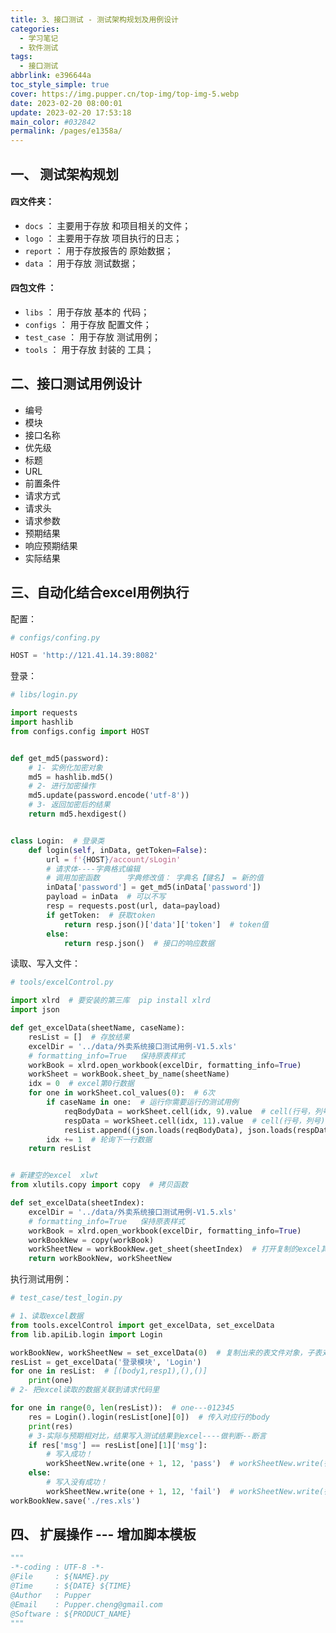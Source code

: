 ```yaml
---
title: 3、接口测试 - 测试架构规划及用例设计
categories: 
  - 学习笔记
  - 软件测试
tags: 
  - 接口测试
abbrlink: e396644a
toc_style_simple: true
cover: https://img.pupper.cn/top-img/top-img-5.webp
date: 2023-02-20 08:00:01
update: 2023-02-20 17:53:18
main_color: #032842
permalink: /pages/e1358a/
---
```


## 一、 测试架构规划


#### 四文件夹：

-   `docs` ： 主要用于存放 和项目相关的文件；
-   `logo` ： 主要用于存放 项目执行的日志；
-   `report` ： 用于存放报告的 原始数据；
-   `data` ： 用于存放 测试数据；

#### 四包文件 ：

-   `libs` ： 用于存放 基本的 代码；
-   `configs` ： 用于存放 配置文件；
-   `test_case` ： 用于存放 测试用例；
-   `tools` ： 用于存放 封装的 工具；

## 二、接口测试用例设计

-   编号
-   模块
-   接口名称
-   优先级
-   标题
-   URL
-   前置条件
-   请求方式
-   请求头
-   请求参数
-   预期结果
-   响应预期结果
-   实际结果


## 三、自动化结合excel用例执行

配置：

```python
# configs/confing.py

HOST = 'http://121.41.14.39:8082'
```

登录：

```python
# libs/login.py

import requests
import hashlib
from configs.config import HOST


def get_md5(password):
    # 1- 实例化加密对象
    md5 = hashlib.md5()
    # 2- 进行加密操作
    md5.update(password.encode('utf-8'))
    # 3- 返回加密后的结果
    return md5.hexdigest()


class Login:  # 登录类
    def login(self, inData, getToken=False):  
        url = f'{HOST}/account/sLogin'
        # 请求体----字典格式编辑
        # 调用加密函数      字典修改值： 字典名【键名】 = 新的值
        inData['password'] = get_md5(inData['password'])
        payload = inData  # 可以不写
        resp = requests.post(url, data=payload)
        if getToken:  # 获取token
            return resp.json()['data']['token']  # token值
        else:
            return resp.json()  # 接口的响应数据
```

读取、写入文件：

```python
# tools/excelControl.py

import xlrd  # 要安装的第三库  pip install xlrd
import json

def get_excelData(sheetName, caseName):
    resList = []  # 存放结果
    excelDir = '../data/外卖系统接口测试用例-V1.5.xls'
    # formatting_info=True   保持原表样式
    workBook = xlrd.open_workbook(excelDir, formatting_info=True)
    workSheet = workBook.sheet_by_name(sheetName)
    idx = 0  # excel第0行数据
    for one in workSheet.col_values(0):  # 6次
        if caseName in one:  # 运行你需要运行的测试用例
            reqBodyData = workSheet.cell(idx, 9).value  # cell(行号，列号).value
            respData = workSheet.cell(idx, 11).value  # cell(行号，列号).value
            resList.append((json.loads(reqBodyData), json.loads(respData)))
        idx += 1  # 轮询下一行数据
    return resList


# 新建空的excel  xlwt
from xlutils.copy import copy  # 拷贝函数

def set_excelData(sheetIndex):  
    excelDir = '../data/外卖系统接口测试用例-V1.5.xls'
    # formatting_info=True   保持原表样式
    workBook = xlrd.open_workbook(excelDir, formatting_info=True)
    workBookNew = copy(workBook)
    workSheetNew = workBookNew.get_sheet(sheetIndex)  # 打开复制的excel其中一个表--登录模块
    return workBookNew, workSheetNew
```

执行测试用例：

```python
# test_case/test_login.py

# 1、读取excel数据
from tools.excelControl import get_excelData, set_excelData
from lib.apiLib.login import Login

workBookNew, workSheetNew = set_excelData(0)  # 复制出来的表文件对象，子表对象
resList = get_excelData('登录模块', 'Login')
for one in resList:  # [(body1,resp1),(),()]
    print(one)
# 2- 把excel读取的数据关联到请求代码里

for one in range(0, len(resList)):  # one---012345
    res = Login().login(resList[one][0])  # 传入对应行的body
    print(res)
    # 3-实际与预期相对比，结果写入测试结果到excel----做判断--断言
    if res['msg'] == resList[one][1]['msg']:
        # 写入成功！
        workSheetNew.write(one + 1, 12, 'pass')  # workSheetNew.write(行号，列号，值)
    else:
        # 写入没有成功！
        workSheetNew.write(one + 1, 12, 'fail')  # workSheetNew.write(行号，列号，值)
workBookNew.save('./res.xls')
```

## 四、 扩展操作 --- 增加脚本模板


```python
"""
-*-coding : UTF-8 -*-
@File     : ${NAME}.py
@Time     : ${DATE} ${TIME}
@Author   : Pupper
@Email    : Pupper.cheng@gmail.com
@Software : ${PRODUCT_NAME}
"""
```

